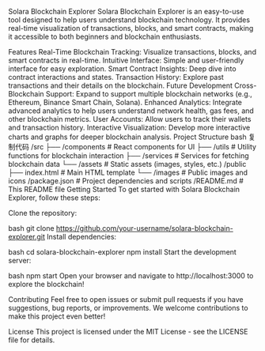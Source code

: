 Solara Blockchain Explorer
Solara Blockchain Explorer is an easy-to-use tool designed to help users understand blockchain technology. It provides real-time visualization of transactions, blocks, and smart contracts, making it accessible to both beginners and blockchain enthusiasts.

Features
Real-Time Blockchain Tracking: Visualize transactions, blocks, and smart contracts in real-time.
Intuitive Interface: Simple and user-friendly interface for easy exploration.
Smart Contract Insights: Deep dive into contract interactions and states.
Transaction History: Explore past transactions and their details on the blockchain.
Future Development
Cross-Blockchain Support: Expand to support multiple blockchain networks (e.g., Ethereum, Binance Smart Chain, Solana).
Enhanced Analytics: Integrate advanced analytics to help users understand network health, gas fees, and other blockchain metrics.
User Accounts: Allow users to track their wallets and transaction history.
Interactive Visualization: Develop more interactive charts and graphs for deeper blockchain analysis.
Project Structure
bash
复制代码
/src
  ├── /components    # React components for UI
  ├── /utils         # Utility functions for blockchain interaction
  ├── /services      # Services for fetching blockchain data
  └── /assets        # Static assets (images, styles, etc.)
/public
  ├── index.html     # Main HTML template
  └── /images        # Public images and icons
/package.json         # Project dependencies and scripts
/README.md            # This README file
Getting Started
To get started with Solara Blockchain Explorer, follow these steps:

Clone the repository:

bash
git clone https://github.com/your-username/solara-blockchain-explorer.git
Install dependencies:

bash
cd solara-blockchain-explorer
npm install
Start the development server:

bash
npm start
Open your browser and navigate to http://localhost:3000 to explore the blockchain!

Contributing
Feel free to open issues or submit pull requests if you have suggestions, bug reports, or improvements. We welcome contributions to make this project even better!

License
This project is licensed under the MIT License - see the LICENSE file for details.
